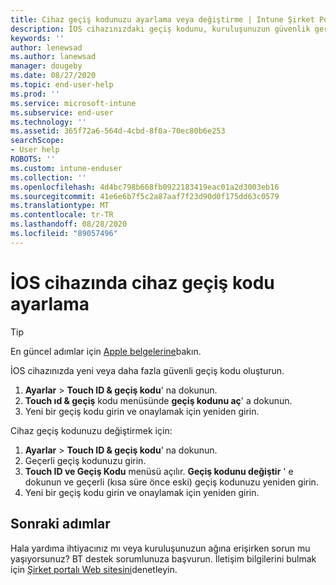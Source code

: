 ```yaml
---
title: Cihaz geçiş kodunuzu ayarlama veya değiştirme | Intune Şirket Portalı | Microsoft Docs
description: İOS cihazınızdaki geçiş kodunu, kuruluşunuzun güvenlik gereksinimlerini karşılayacak şekilde ayarlayın veya değiştirin.
keywords: ''
author: lenewsad
ms.author: lanewsad
manager: dougeby
ms.date: 08/27/2020
ms.topic: end-user-help
ms.prod: ''
ms.service: microsoft-intune
ms.subservice: end-user
ms.technology: ''
ms.assetid: 365f72a6-564d-4cbd-8f0a-70ec80b6e253
searchScope:
- User help
ROBOTS: ''
ms.custom: intune-enduser
ms.collection: ''
ms.openlocfilehash: 4d4bc798b668fb0922183419eac01a2d3003eb16
ms.sourcegitcommit: 41e6e6b7f5c2a87aaf7f23d90d0f175dd63c0579
ms.translationtype: MT
ms.contentlocale: tr-TR
ms.lasthandoff: 08/28/2020
ms.locfileid: "89057496"
---
```

# <a name="set-a-device-passcode-on-ios-device"></a>İOS cihazında cihaz geçiş kodu ayarlama  

> [!TIP]
> En güncel adımlar için [Apple belgelerine](https://support.apple.com/HT204060)bakın. 

İOS cihazınızda yeni veya daha fazla güvenli geçiş kodu oluşturun.  

1. **Ayarlar**  >  **Touch ID & geçiş kodu**' na dokunun.
2. **Touch ıd & geçiş** kodu menüsünde **geçiş kodunu aç**' a dokunun.
3. Yeni bir geçiş kodu girin ve onaylamak için yeniden girin.  

Cihaz geçiş kodunuzu değiştirmek için: 

1. **Ayarlar**  >  **Touch ID & geçiş kodu**' na dokunun.
2. Geçerli geçiş kodunuzu girin. 
3. **Touch ID ve Geçiş Kodu** menüsü açılır. **Geçiş kodunu değiştir** ' e dokunun ve geçerli (kısa süre önce eski) geçiş kodunuzu yeniden girin.  
4. Yeni bir geçiş kodu girin ve onaylamak için yeniden girin.  


## <a name="next-steps"></a>Sonraki adımlar  

Hala yardıma ihtiyacınız mı veya kuruluşunuzun ağına erişirken sorun mu yaşıyorsunuz? BT destek sorumlunuza başvurun. İletişim bilgilerini bulmak için [Şirket portalı Web sitesini](https://go.microsoft.com/fwlink/?linkid=2010980)denetleyin.  
